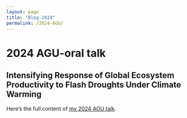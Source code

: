 ```yaml
---
layout: page
title: "Blog-2024"
permalink: /2024-AGU/
---
```


<div class="container">
  
# 2024 AGU-oral talk

## Intensifying Response of Global Ecosystem Productivity to Flash Droughts Under Climate Warming

Here’s the full content of [my 2024 AGU talk](https://agu.confex.com/agu/agu24/meetingapp.cgi/Paper/1603059).
</div>
